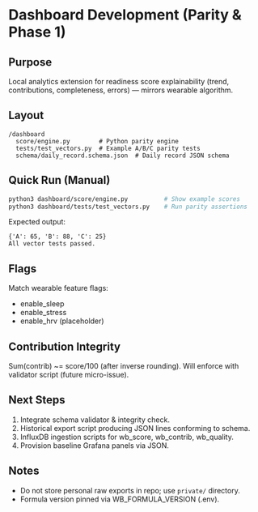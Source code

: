# Dashboard Development (Parity & Phase 1)

## Purpose
Local analytics extension for readiness score explainability (trend, contributions, completeness, errors) — mirrors wearable algorithm.

## Layout
```
/dashboard
  score/engine.py        # Python parity engine
  tests/test_vectors.py  # Example A/B/C parity tests
  schema/daily_record.schema.json  # Daily record JSON schema
```

## Quick Run (Manual)
```bash
python3 dashboard/score/engine.py          # Show example scores
python3 dashboard/tests/test_vectors.py    # Run parity assertions
```

Expected output:
```
{'A': 65, 'B': 88, 'C': 25}
All vector tests passed.
```

## Flags
Match wearable feature flags:
- enable_sleep
- enable_stress
- enable_hrv (placeholder)

## Contribution Integrity
Sum(contrib) ~= score/100 (after inverse rounding). Will enforce with validator script (future micro-issue).

## Next Steps
1. Integrate schema validator & integrity check.
2. Historical export script producing JSON lines conforming to schema.
3. InfluxDB ingestion scripts for wb_score, wb_contrib, wb_quality.
4. Provision baseline Grafana panels via JSON.

## Notes
- Do not store personal raw exports in repo; use `private/` directory.
- Formula version pinned via WB_FORMULA_VERSION (.env).
